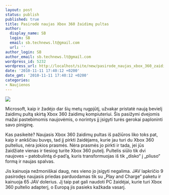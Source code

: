 ```yaml
---
layout: post
status: publish
published: true
title: Pasirodė naujas Xbox 360 žaidimų pultas
author:
  display_name: SB
  login: SB
  email: sb.technews.lt@gmail.com
  url: ''
author_login: SB
author_email: sb.technews.lt@gmail.com
wordpress_id: 5232
wordpress_url: http://localhost/site/new/pasirode_naujas_xbox_360_zaidimu_pultas/
date: '2010-11-11 17:40:12 +0200'
date_gmt: '2010-11-11 17:40:12 +0200'
categories:
- Naujienos
---
```

<div class="imgright"><img src="http://www.ipix.lt/images/27341982.jpg"  /></div>
<p>Microsoft, kaip ir žadėjo dar šių metų rugpjūtį, užvakar pristatė naują bevielį žaidimų pultą skirtą Xbox 360 žaidimų kompiuteriui. Šis pasižymi dvejomis mažai pastebimomis naujovėmis, o norintys jį įsigyti turės gerokai paploninti savo piniginę.</p>
<p>Kas pasikeitė? Naujasis Xbox 360 žaidimų pultas iš pažiūros liko toks pat, kaip ir ankščiau buvęs, tad jį pirkti žaidėjams, kurie jau turi du Xbox 360 pultelius, nėra jokios prasmės. Nėra prasmės jo pirkti ir tada, jei jūs žaidžiate vienas ir tiesiog turite Xbox 360 putelį. Pultelis siūlo tik dvi naujoves – patobulintą d-pad’ą, kuris transformuojas iš tik „disko“ į „pliuso“ formą ir naujas spalvas.</p>
<p>Jis kainuoja nežmoniškai daug, nes vieno jo įsigyti negalima. JAV lapkričio 9 pasirodęs naujasis priedas parduodamas tik su „Play and Charge“ paketu ir kainuoja 65 JAV dolerius. Jį taip pat gali naudoti PC žaidėjai, kurie turi Xbox 360 pultelio adapterį, o Europą jis pasieks kažkada vasarį.</p>
<p><object width="600" height="363"><param name="movie" value="http://www.youtube.com/v/kz6aTTKE6hE?fs=1&hl=en_GB"></param><param name="allowFullScreen" value="true"></param><param name="allowscriptaccess" value="always"></param><embed src="http://www.youtube.com/v/kz6aTTKE6hE?fs=1&hl=en_GB" type="application/x-shockwave-flash" allowscriptaccess="always" allowfullscreen="true" width="600" height="363"></embed></object></p>
